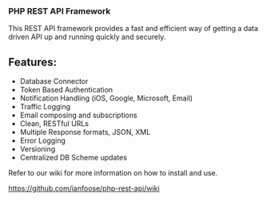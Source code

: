 ### PHP REST API Framework

This REST API framework provides a fast and efficient way of getting a data driven API up and running quickly and securely.

## Features:

- Database Connector
- Token Based Authentication
- Notification Handling (iOS, Google, Microsoft, Email)
- Traffic Logging
- Email composing and subscriptions
- Clean, RESTful URLs
- Multiple Response formats, JSON, XML
- Error Logging
- Versioning
- Centralized DB Scheme updates


Refer to our wiki for more information on how to install and use.

https://github.com/ianfoose/php-rest-api/wiki
